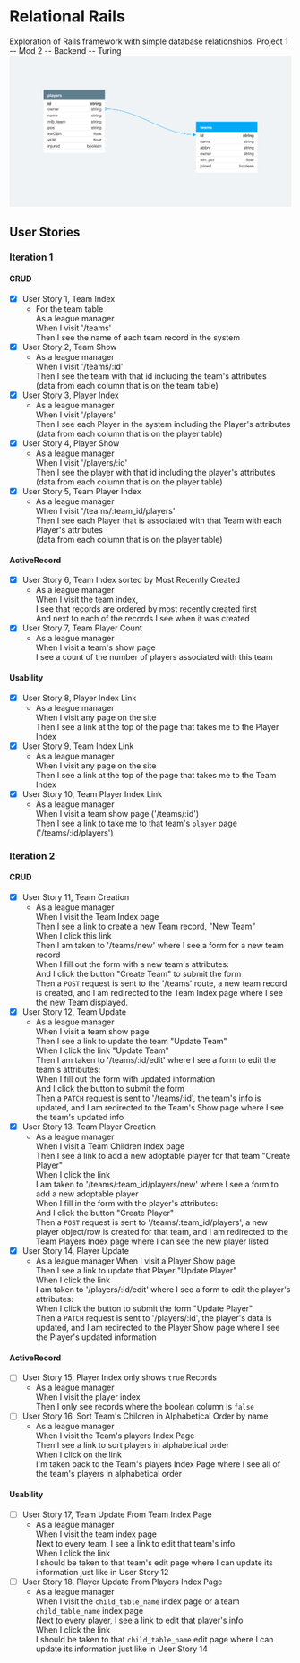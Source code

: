 # Relational Rails

Exploration of Rails framework with simple database relationships.
Project 1 -- Mod 2 -- Backend -- Turing
![rosters.png](rosters.png)

## User Stories

### Iteration 1

#### CRUD

 - [x] User Story 1, Team Index
   - For the team table<br>
     As a league manager<br>
     When I visit '/teams'<br>
     Then I see the name of each team record in the system<br>
 - [x] User Story 2, Team Show
   - As a league manager<br>
     When I visit '/teams/:id'<br>
     Then I see the team with that id including the team's attributes<br>
     (data from each column that is on the team table)
 - [x] User Story 3, Player Index 
   - As a league manager<br>
     When I visit '/players'<br>
     Then I see each Player in the system including the Player's attributes<br>
     (data from each column that is on the player table)
 - [x] User Story 4, Player Show 
   - As a league manager<br>
     When I visit '/players/:id'<br>
     Then I see the player with that id including the player's attributes<br>
     (data from each column that is on the player table)
 - [x] User Story 5, Team Player Index
   - As a league manager<br>
     When I visit '/teams/:team_id/players'<br>
     Then I see each Player that is associated with that Team with each Player's attributes<br>
     (data from each column that is on the player table)

#### ActiveRecord

 - [x] User Story 6, Team Index sorted by Most Recently Created 
   - As a league manager<br>
     When I visit the team index,<br>
     I see that records are ordered by most recently created first<br>
     And next to each of the records I see when it was created<br>
 - [x] User Story 7, Team Player Count
   - As a league manager<br>
     When I visit a team's show page<br>
     I see a count of the number of players associated with this team<br>

#### Usability

 - [x] User Story 8, Player Index Link
   - As a league manager<br>
     When I visit any page on the site<br>
     Then I see a link at the top of the page that takes me to the Player Index<br>
 - [x] User Story 9, Team Index Link
   - As a league manager<br>
     When I visit any page on the site<br>
     Then I see a link at the top of the page that takes me to the Team Index<br>
 - [x] User Story 10, Team Player Index Link
   - As a league manager<br>
     When I visit a team show page ('/teams/:id')<br>
     Then I see a link to take me to that team's `player` page ('/teams/:id/players')

### Iteration 2

#### CRUD
- [x] User Story 11, Team Creation
  - As a league manager<br>
    When I visit the Team Index page<br>
    Then I see a link to create a new Team record, "New Team"<br>
    When I click this link<br>
    Then I am taken to '/teams/new' where I  see a form for a new team record<br>
    When I fill out the form with a new team's attributes:<br>
    And I click the button "Create Team" to submit the form<br>
    Then a `POST` request is sent to the '/teams' route,
    a new team record is created,
    and I am redirected to the Team Index page where I see the new Team displayed.
- [x] User Story 12, Team Update
  - As a league manager<br>
    When I visit a team show page<br>
    Then I see a link to update the team "Update Team"<br>
    When I click the link "Update Team"<br>
    Then I am taken to '/teams/:id/edit' where I  see a form to edit the team's attributes:<br>
    When I fill out the form with updated information<br>
    And I click the button to submit the form<br>
    Then a `PATCH` request is sent to '/teams/:id',
    the team's info is updated,
    and I am redirected to the Team's Show page where I see the team's updated info
- [x] User Story 13, Team Player Creation
  - As a league manager<br>
    When I visit a Team Children Index page<br>
    Then I see a link to add a new adoptable player for that team "Create Player"<br>
    When I click the link<br>
    I am taken to '/teams/:team_id/players/new' where I see a form to add a new adoptable player<br>
    When I fill in the form with the player's attributes:<br>
    And I click the button "Create Player"<br>
    Then a `POST` request is sent to '/teams/:team_id/players',
    a new player object/row is created for that team,
    and I am redirected to the Team Players Index page where I can see the new player listed
- [x] User Story 14, Player Update
  - As a league manager
    When I visit a Player Show page<br>
    Then I see a link to update that Player "Update Player"<br>
    When I click the link<br>
    I am taken to '/players/:id/edit' where I see a form to edit the player's attributes:<br>
    When I click the button to submit the form "Update Player"<br>
    Then a `PATCH` request is sent to '/players/:id',
    the player's data is updated,
    and I am redirected to the Player Show page where I see the Player's updated information

#### ActiveRecord

- [ ] User Story 15, Player Index only shows `true` Records
  - As a league manager<br>
    When I visit the player index<br>
    Then I only see records where the boolean column is `false`<br>
- [ ] User Story 16, Sort Team's Children in Alphabetical Order by name
  - As a league manager<br>
    When I visit the Team's players Index Page<br>
    Then I see a link to sort players in alphabetical order<br>
    When I click on the link<br>
    I'm taken back to the Team's players Index Page where I see all of the team's players in alphabetical order

#### Usability

- [ ] User Story 17, Team Update From Team Index Page
  - As a league manager<br>
    When I visit the team index page<br>
    Next to every team, I see a link to edit that team's info<br>
    When I click the link<br>
    I should be taken to that team's edit page where I can update its information just like in User Story 12
- [ ] User Story 18, Player Update From Players Index Page
  - As a league manager<br>
    When I visit the `child_table_name` index page or a team `child_table_name` index page<br>
    Next to every player, I see a link to edit that player's info<br>
    When I click the link<br>
    I should be taken to that `child_table_name` edit page where I can update its information just like in User Story 14